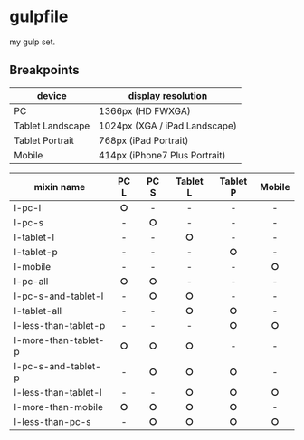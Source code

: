 # gulpfile

my gulp set.

## Breakpoints

| device | display resolution |
| --- | --- |
| PC | 1366px (HD FWXGA) |
| Tablet Landscape | 1024px (XGA / iPad Landscape) |
| Tablet Portrait | 768px (iPad Portrait) |
| Mobile | 414px (iPhone7 Plus Portrait) |

| mixin name | PC L | PC S | Tablet L | Tablet P | Mobile |
| --- | :---: | :---: | :---: | :---: | :---: |
| l-pc-l | **○** | - | - | - | - |
| l-pc-s | - | **○** | - | - | - |
| l-tablet-l | - | - | **○** | - | - |
| l-tablet-p | - | - | - | **○** | - |
| l-mobile | - | - | - | - | **○** |
| l-pc-all | **○** | **○** | - | - | - |
| l-pc-s-and-tablet-l | - | **○** | **○** | - | - |
| l-tablet-all | - | - | **○** | **○** | - |
| l-less-than-tablet-p | - | - | - | **○** | **○** |
| l-more-than-tablet-p | **○** | **○** | **○** | - | - |
| l-pc-s-and-tablet-p | - | **○** | **○** | **○** | - |
| l-less-than-tablet-l | - | - | **○** | **○** | **○** |
| l-more-than-mobile | **○** | **○** | **○** | **○** | - |
| l-less-than-pc-s | - | **○** | **○** | **○** | **○** |
